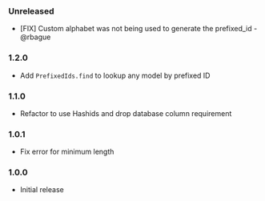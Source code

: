 ### Unreleased

* [FIX] Custom alphabet was not being used to generate the prefixed_id - @rbague

### 1.2.0

* Add `PrefixedIds.find` to lookup any model by prefixed ID

### 1.1.0

* Refactor to use Hashids and drop database column requirement

### 1.0.1

* Fix error for minimum length

### 1.0.0

* Initial release
